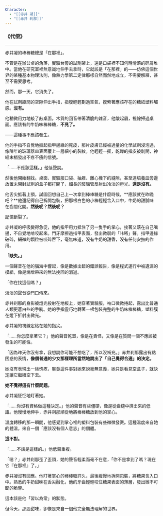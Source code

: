 ```yaml
---
Character:
  - "[[赤井 凝]]"
  - "[[赤井 刹那]]"
---
```

### **《代偿》**

  

---

  

赤井凝的棒棒糖總是「在那裡」。

  

不管是在辦公桌的角落，實驗台旁的試劑架上，還是口袋裡不知何時滑落的碎屑堆中。當他在研究室裡無意識地伸手去拿時，它就該是「在那裡」的——仿佛這個世界的某種基本物理法則，像熱力學第二定律那樣自然而然地成立，不需要解釋，甚至不需要思考。

  

然而，那一天，它消失了。

  

他在試劑瓶間的空隙伸出手指，指腹輕輕劃過空氣，摸索著應該存在的糖紙塑料觸感。**沒有。**  

他稍微用力地敲了敲桌面，木質的回音帶著清脆的雜音，他皺起眉，視線掃過桌面。應該有的牛奶味棒棒糖，**不見了。**

  

——這種事不應該發生。

  

他的手指不自覺地摳起指甲邊緣的死皮，那片皮膚已經被過量的化學試劑浸泡過，像陳年的玻璃器皿表面覆上一層細小的裂紋。他輕輕一撕，乾燥的指皮被剝開，神經末梢發出不疼不癢的信號。

  

「……不應該這樣。」他低聲說。

  

然後他開始翻找。桌面、實驗服口袋、抽屜、離心機下的縫隙，甚至連培養皿旁邊放置未開封試劑的盒子都打開了，細長的玻璃管反射出冷淡的燈光。**還是沒有。**  

他舌尖抵著上顎，試圖回想自己上一次拿到棒棒糖是什麼時候，**應該就在昨晚吧？**他還記得自己拆開包裝，把那根白色的小棒輕輕含入口中，牛奶的甜膩味在齒間化開。**然後呢？然後呢？**

  

記憶斷裂了。

  

赤井凝的呼吸變得急促，他的指甲用力抵住了另一隻手的掌心，接著又落在自己嘴邊，不自覺地啃咬起來。門牙摩擦過指甲表面，發出微弱的「咔嗒」聲。指甲邊緣破碎，細微的顆粒被咬碎吞下，毫無味道，沒有牛奶的甜香，沒有任何安撫的作用。

  

**「缺失。」**  

一個聲音在他的腦海中響起，像是數據出錯的錯誤報告，像是程式運行中被遺漏的模組，像是熵增帶來的無法挽回的消逝。

  

「你在找這個嗎？」

  

淡淡的聲音從門口傳來。

  

赤井刹那的身影被燈光投射在地板上，她穿著實驗服，袖口微微捲起，露出比普通人類更蒼白些的手腕。她的手指靈巧地轉著一根包裝完整的牛奶味棒棒糖，塑料膜在燈下折射出微光。

  

赤井凝的視線定格在她的指尖。

  

「……你怎麼拿著它？」他的聲音乾澀，像是在責怪，又像是在質問一個不應該被發生的可能性。

  

「因為昨天你沒有拿，我想說你可能不想吃了，所以沒補充。」赤井刹那露出有點困惑的表情，**像個普通的少女那樣理所當然地說出了「自己覺得合適」的決定。**  

她沒有表現出一絲愧疚，畢竟這件事對她來說毫無意義，她只是看見空盒子，就決定讓它繼續空下去。

  

**她不覺得這有什麼問題。**

  

赤井凝怔怔地盯著她。

  

「……你沒有資格做這種決定。」他的聲音有些僵硬，像是從齒縫中擠出來的低語。他慢慢地伸手，赤井刹那順從地將棒棒糖放到他的掌心。

  

溫度轉移的那一瞬間，他感覺到掌心裡的塑料包裝有些微微發燙。這種溫度來自她的體溫，來自一個「應該沒有個人意志」的個體。

  

**這不對。**

  

「……不該是這樣的。」他低聲重複。

  

「嗯？」赤井刹那歪了歪頭，她的聲音輕柔而毫不在意，「你不是拿到了嗎？現在它『在那裡』了。」

  

赤井凝沒有回應。他盯著掌心的棒棒糖許久，最後緩慢地拆開包裝，將糖果含入口中。熟悉的牛奶甜味在舌尖融化，他的牙齒輕輕咬住糖果表面的薄層，發出微不可聞的脆響。

  

這本該是他「習以為常」的狀態。

  

但今天，那股甜味，卻像是來自一個他完全無法理解的世界。